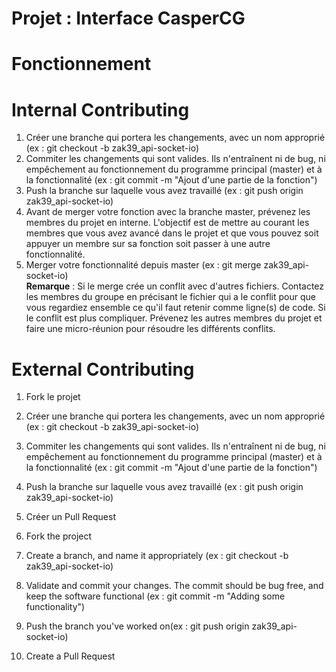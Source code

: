 Projet : Interface CasperCG
===========================

Fonctionnement
==============

Internal Contributing
=====================

1. Créer une branche qui portera les changements, avec un nom approprié (ex : git checkout -b zak39_api-socket-io)
2. Commiter les changements qui sont valides. Ils n'entraînent ni de bug, ni empêchement au fonctionnement du programme principal (master) et à la fonctionnalité (ex : git commit -m "Ajout d'une partie de la fonction")
3. Push la branche sur laquelle vous avez travaillé (ex : git push origin zak39_api-socket-io)
4. Avant de merger votre fonction avec la branche master, prévenez les membres du projet en interne. L'objectif est de mettre au courant les membres que vous avez avancé dans le projet et que vous pouvez soit appuyer un membre sur sa fonction soit passer à une autre fonctionnalité.  
5. Merger votre fonctionnalité depuis master (ex : git merge zak39_api-socket-io)  
**Remarque** : Si le merge crée un conflit avec d'autres fichiers. Contactez les membres du groupe en précisant le fichier qui a le conflit pour que vous regardiez ensemble ce qu'il faut retenir comme ligne(s) de code. Si le conflit est plus compliquer. Prévenez les autres membres du projet et faire une micro-réunion pour résoudre les différents conflits.


External Contributing
=====================

1. Fork le projet
2. Créer une branche qui portera les changements, avec un nom approprié (ex : git checkout -b zak39_api-socket-io)
3. Commiter les changements qui sont valides. Ils n'entraînent ni de bug, ni empêchement au fonctionnement du programme principal (master) et à la fonctionnalité (ex : git commit -m "Ajout d'une partie de la fonction")
4. Push la branche sur laquelle vous avez travaillé (ex : git push origin zak39_api-socket-io)
5. Créer un Pull Request

1. Fork the project
2. Create a branch, and name it appropriately (ex : git checkout -b zak39_api-socket-io)
3. Validate and commit your changes. The commit should be bug free, and keep the software functional (ex : git commit -m "Adding some functionality")
4. Push the branch you've worked on(ex : git push origin zak39_api-socket-io)
5. Create a Pull Request

